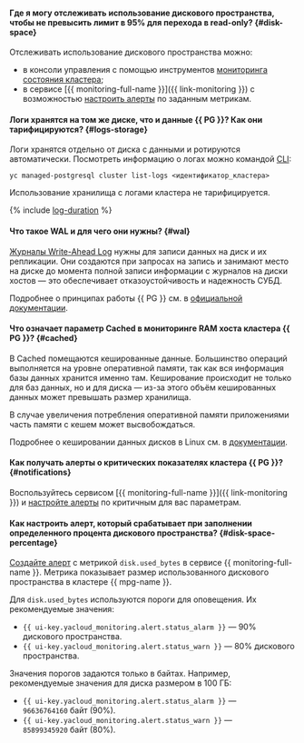 #### Где я могу отслеживать использование дискового пространства, чтобы не превысить лимит в 95% для перехода в read-only? {#disk-space}

Отслеживать использование дискового пространства можно:
* в консоли управления с помощью инструментов [мониторинга состояния кластера](../../managed-postgresql/operations/monitoring.md#monitoring-cluster);
* в сервисе [{{ monitoring-full-name }}]({{ link-monitoring }}) с возможностью [настроить алерты](../../managed-postgresql/operations/monitoring.md#monitoring-integration) по заданным метрикам.

#### Логи хранятся на том же диске, что и данные {{ PG }}? Как они тарифицируются? {#logs-storage}

Логи хранятся отдельно от диска с данными и ротируются автоматически. Посмотреть информацию о логах можно командой [CLI](../../cli/):

```
yc managed-postgresql cluster list-logs <идентификатор_кластера>
```

Использование хранилища с логами кластера не тарифицируется.

{% include [log-duration](../../_includes/mdb/log-duration-qa.md) %}

#### Что такое WAL и для чего они нужны? {#wal}

[Журналы Write-Ahead Log](https://postgrespro.ru/docs/postgresql/12/wal-intro) нужны для записи данных на диск и их репликации. Они создаются при запросах на запись и занимают место на диске до момента полной записи информации с журналов на диски хостов — это обеспечивает отказоустойчивость и надежность СУБД.

Подробнее о принципах работы {{ PG }} см. в [официальной документации](https://postgrespro.ru/docs/postgresql/12).

#### Что означает параметр Cached в мониторинге RAM хоста кластера {{ PG }}? {#cached}

В Cached помещаются кешированные данные. Большинство операций выполняется на уровне оперативной памяти, так как вся информация базы данных хранится именно там. Кеширование происходит не только для баз данных, но и для диска — из-за этого объём кешированных данных может превышать размер хранилища.

В случае увеличения потребления оперативной памяти приложениями часть памяти с кешем может высвобождаться.

Подробнее о кешировании данных дисков в Linux см. в [документации](https://www.linuxatemyram.com/).


#### Как получать алерты о критических показателях кластера {{ PG }}? {#notifications}

Воспользуйтесь сервисом [{{ monitoring-full-name }}]({{ link-monitoring }}) и [настройте алерты](../../managed-postgresql/operations/monitoring.md#monitoring-integration) по критичным для вас параметрам.


#### Как настроить алерт, который срабатывает при заполнении определенного процента дискового пространства? {#disk-space-percentage}

[Создайте алерт](../../managed-postgresql/operations/monitoring.md#monitoring-integration) с метрикой `disk.used_bytes` в сервисе {{ monitoring-full-name }}. Метрика показывает размер использованного дискового пространства в кластере {{ mpg-name }}.

Для `disk.used_bytes` используются пороги для оповещения. Их рекомендуемые значения:

* `{{ ui-key.yacloud_monitoring.alert.status_alarm }}` — 90% дискового пространства.
* `{{ ui-key.yacloud_monitoring.alert.status_warn }}` — 80% дискового пространства.

Значения порогов задаются только в байтах. Например, рекомендуемые значения для диска размером в 100 ГБ:

* `{{ ui-key.yacloud_monitoring.alert.status_alarm }}` — `96636764160` байт (90%).
* `{{ ui-key.yacloud_monitoring.alert.status_warn }}` — `85899345920` байт (80%).
